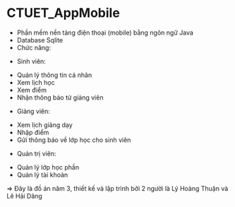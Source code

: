 # CTUET_AppMobile
- Phần mềm nền tảng điện thoại (mobile) bằng ngôn ngữ Java
- Database Sqlite
- Chức năng:
* Sinh viên:
+ Quản lý thông tin cá nhân
+ Xem lịch học
+ Xem điểm 
+ Nhận thông báo từ giảng viên
* Giảng viên:
+ Xem lịch giảng dạy
+ Nhập điểm 
+ Gửi thông báo về lớp học cho sinh viên
* Quản trị viên:
+ Quản lý lớp học phần
+ Quản lý tài khoản




=> Đây là đồ án năm 3, thiết kế và lập trình bởi 2 người là Lý Hoàng Thuận và Lê Hải Dâng
